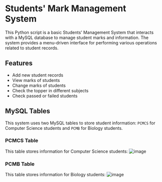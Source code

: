 # Students' Mark Management System
This Python script is a basic Students' Management System that interacts with a MySQL database to manage student marks and information. The system provides a menu-driven interface for performing various operations related to student records.

## Features

- Add new student records
- View marks of students
- Change marks of students
- Check the topper in different subjects
- Check passed or failed students

## MySQL Tables

This system uses two MySQL tables to store student information: `PCMCS` for Computer Science students and `PCMB` for Biology students.

### PCMCS Table

This table stores information for Computer Science students:
![image](https://github.com/Mohamed-Fiyaz/StudentsMarkManager/assets/124451741/e5c2bbb8-27e8-401f-be8a-81ade186ceb9)

### PCMB Table

This table stores information for Biology students:
![image](https://github.com/Mohamed-Fiyaz/StudentsMarkManager/assets/124451741/5c13eb26-4301-4d1f-b8ab-d50b984eff05)


